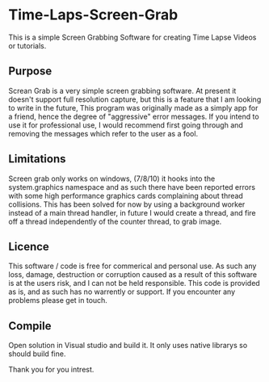 # Time-Laps-Screen-Grab
This is a simple Screen Grabbing Software for creating Time Lapse Videos or tutorials. 
## Purpose
Screan Grab is a very simple screen grabbing software.
At present it doesn't support full resolution capture, but this is a feature that I am looking to write in the future,
This program was originally made as a simply app for a friend, hence the degree of "aggressive" error messages. If you 
intend to use it for professional use, I would recommend first going through and removing the messages which refer
to the user as a fool. 

## Limitations 
Screen grab only works on windows, (7/8/10) it hooks into the system.graphics namespace and as such there have been reported errors with some high performance graphics cards complaining about thread collisions. This has been solved for now by using a background worker instead of a main thread handler, in future I would create a thread, and fire off a thread independently of the counter thread, to grab image. 

## Licence
This software / code is free for commerical and personal use. As such any loss, damage, destruction or corruption caused as a result of this software is at the users risk, and I can not be held responsible. This code is provided as is, and as such has no warrently or support. If you encounter any problems please get in touch. 

## Compile
Open solution in Visual studio and build it. It only uses native librarys so should build fine. 


Thank you for you intrest. 


